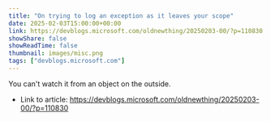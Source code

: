 ```yaml
---
title: "On trying to log an exception as it leaves your scope"
date: 2025-02-03T15:00:00+00:00
link: https://devblogs.microsoft.com/oldnewthing/20250203-00/?p=110830
showShare: false
showReadTime: false
thumbnail: images/misc.png
tags: ["devblogs.microsoft.com"]
---
```

You can't watch it from an object on the outside.

- Link to article: https://devblogs.microsoft.com/oldnewthing/20250203-00/?p=110830